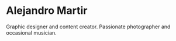 # Alejandro Martir

Graphic designer and content creator. Passionate photographer and occasional musician.

